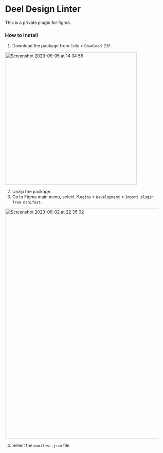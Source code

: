 # Deel Design Linter
 This is a private plugin for figma.

### How to Install
1. Download the package from `Code` > `Download ZIP`.
<img width="433" alt="Screenshot 2023-09-05 at 14 34 55" src="https://github.com/WeijieFu/find-me/assets/20438157/5c731d03-01d2-4d89-b7a1-bb1d365bbe90">

2. Unzip the package.
3. Go to Figma main menu, select `Plugins` > `Development` > `Import plugin from manifest`.
<img width="753" alt="Screenshot 2023-09-02 at 22 35 02" src="https://github.com/WeijieFu/fine-me/assets/20438157/840ddafc-e837-4f7d-b923-f2e53bba9e12">

4. Select the `manifest.json` file.
